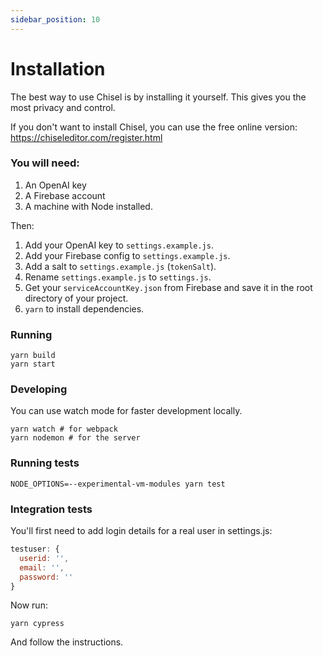 ```yaml
---
sidebar_position: 10
---
```


# Installation

The best way to use Chisel is by installing it yourself. This gives you the most privacy and control.

If you don't want to install Chisel, you can use the free online version:
https://chiseleditor.com/register.html

### You will need:

1. An OpenAI key
2. A Firebase account
3. A machine with Node installed.

Then:

1. Add your OpenAI key to `settings.example.js`.
2. Add your Firebase config to `settings.example.js`.
3. Add a salt to `settings.example.js` (`tokenSalt`).
4. Rename `settings.example.js` to `settings.js`.
5. Get your `serviceAccountKey.json` from Firebase and save it in the root directory of your project.
6. `yarn` to install dependencies.

### Running

```
yarn build
yarn start
```

### Developing

You can use watch mode for faster development locally.

```
yarn watch # for webpack
yarn nodemon # for the server
```

### Running tests

```
NODE_OPTIONS=--experimental-vm-modules yarn test
```

### Integration tests

You'll first need to add login details for a real user in settings.js:

```js
testuser: {
  userid: '',
  email: '',
  password: ''
}
```

Now run:

```
yarn cypress
```

And follow the instructions.